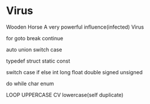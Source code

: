 # Virus
Wooden Horse
A very powerful influence(infected) Virus

for goto break continue
             
auto union switch case

typedef struct static const

switch case if else 
int long float double signed unsigned

do while char enum

LOOP UPPERCASE
CV lowercase(self duplicate)
